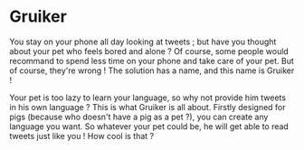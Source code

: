 # Gruiker
You stay on your phone all day looking at tweets ; but have you thought about your pet who feels bored and alone ?
Of course, some people would recommand to spend less time on your phone and take care of your pet. But of course, they're wrong !
The solution has a name, and this name is Gruiker !

Your pet is too lazy to learn your language, so why not provide him tweets in his own language ? This is what Gruiker is all about.
Firstly designed for pigs (because who doesn't have a pig as a pet ?), you can create any language you want. So whatever your pet could be, he will get able to read tweets just like you !
How cool is that ?
